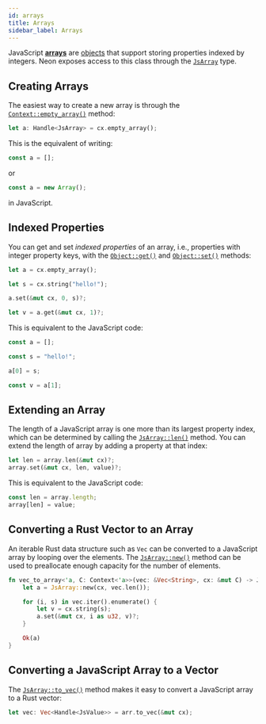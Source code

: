 ```yaml
---
id: arrays
title: Arrays
sidebar_label: Arrays
---
```


JavaScript **[arrays](https://developer.mozilla.org/en-US/docs/Web/JavaScript/Reference/Global_Objects/Array)** are [objects](objects) that support storing properties indexed by integers. Neon exposes access to this class through the [`JsArray`](https://docs.rs/neon/latest/neon/types/struct.JsArray.html) type.

## Creating Arrays

The easiest way to create a new array is through the [`Context::empty_array()`](https://docs.rs/neon/latest/neon/context/trait.Context.html#method.empty_array) method:

```rust
let a: Handle<JsArray> = cx.empty_array();
```

This is the equivalent of writing:
```javascript
const a = [];
```
or
```javascript
const a = new Array();
```
in JavaScript.

## Indexed Properties

You can get and set _indexed properties_ of an array, i.e., properties with integer property keys, with the [`Object::get()`](https://docs.rs/neon/latest/neon/object/trait.Object.html#method.get) and [`Object::set()`](https://docs.rs/neon/latest/neon/object/trait.Object.html#method.set) methods:

```rust
let a = cx.empty_array();

let s = cx.string("hello!");

a.set(&mut cx, 0, s)?;

let v = a.get(&mut cx, 1)?;
```

This is equivalent to the JavaScript code:

```javascript
const a = [];

const s = "hello!";

a[0] = s;

const v = a[1];
```

## Extending an Array

The length of a JavaScript array is one more than its largest property index, which can be determined by calling the [`JsArray::len()`](https://docs.rs/neon/latest/neon/types/struct.JsArray.html#method.len) method. You can extend the length of array by adding a property at that index:

```rust
let len = array.len(&mut cx)?;
array.set(&mut cx, len, value)?;
```

This is equivalent to the JavaScript code:

```javascript
const len = array.length;
array[len] = value;
```

## Converting a Rust Vector to an Array

An iterable Rust data structure such as `Vec` can be converted to a JavaScript array by looping over the elements. The [`JsArray::new()`](https://docs.rs/neon/latest/neon/types/struct.JsArray.html#method.new) method can be used to preallocate enough capacity for the number of elements.

```rust
fn vec_to_array<'a, C: Context<'a>>(vec: &Vec<String>, cx: &mut C) -> JsResult<'a, JsArray> {
    let a = JsArray::new(cx, vec.len());

    for (i, s) in vec.iter().enumerate() {
        let v = cx.string(s);
        a.set(&mut cx, i as u32, v)?;
    }

    Ok(a)
}
```

## Converting a JavaScript Array to a Vector

The [`JsArray::to_vec()`](https://docs.rs/neon/latest/neon/types/struct.JsArray.html#method.to_vec) method makes it easy to convert a JavaScript array to a Rust vector:

```rust
let vec: Vec<Handle<JsValue>> = arr.to_vec(&mut cx);
```
